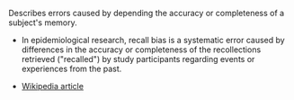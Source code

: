 Describes errors caused by depending the accuracy or completeness of a subject's memory.

- In epidemiological research, recall bias is a systematic error caused by differences in the accuracy or completeness of the recollections retrieved ("recalled") by study participants regarding events or experiences from the past.

- [Wikipedia article](https://en.wikipedia.org/wiki/Recall_bias)